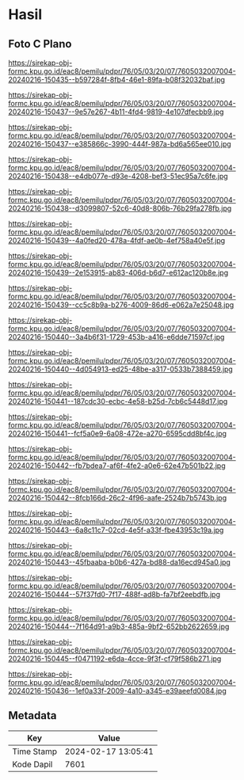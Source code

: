 # Hasil

## Foto C Plano

https://sirekap-obj-formc.kpu.go.id/eac8/pemilu/pdpr/76/05/03/20/07/7605032007004-20240216-150435--b597284f-8fb4-46e1-89fa-b08f32032baf.jpg

https://sirekap-obj-formc.kpu.go.id/eac8/pemilu/pdpr/76/05/03/20/07/7605032007004-20240216-150437--9e57e267-4b11-4fd4-9819-4e107dfecbb9.jpg

https://sirekap-obj-formc.kpu.go.id/eac8/pemilu/pdpr/76/05/03/20/07/7605032007004-20240216-150437--e385866c-3990-444f-987a-bd6a565ee010.jpg

https://sirekap-obj-formc.kpu.go.id/eac8/pemilu/pdpr/76/05/03/20/07/7605032007004-20240216-150438--e4db077e-d93e-4208-bef3-51ec95a7c6fe.jpg

https://sirekap-obj-formc.kpu.go.id/eac8/pemilu/pdpr/76/05/03/20/07/7605032007004-20240216-150438--d3099807-52c6-40d8-806b-76b29fa278fb.jpg

https://sirekap-obj-formc.kpu.go.id/eac8/pemilu/pdpr/76/05/03/20/07/7605032007004-20240216-150439--4a0fed20-478a-4fdf-ae0b-4ef758a40e5f.jpg

https://sirekap-obj-formc.kpu.go.id/eac8/pemilu/pdpr/76/05/03/20/07/7605032007004-20240216-150439--2e153915-ab83-406d-b6d7-e612ac120b8e.jpg

https://sirekap-obj-formc.kpu.go.id/eac8/pemilu/pdpr/76/05/03/20/07/7605032007004-20240216-150439--cc5c8b9a-b276-4009-86d6-e062a7e25048.jpg

https://sirekap-obj-formc.kpu.go.id/eac8/pemilu/pdpr/76/05/03/20/07/7605032007004-20240216-150440--3a4b6f31-1729-453b-a416-e6dde71597cf.jpg

https://sirekap-obj-formc.kpu.go.id/eac8/pemilu/pdpr/76/05/03/20/07/7605032007004-20240216-150440--4d054913-ed25-48be-a317-0533b7388459.jpg

https://sirekap-obj-formc.kpu.go.id/eac8/pemilu/pdpr/76/05/03/20/07/7605032007004-20240216-150441--187cdc30-ecbc-4e58-b25d-7cb6c5448d17.jpg

https://sirekap-obj-formc.kpu.go.id/eac8/pemilu/pdpr/76/05/03/20/07/7605032007004-20240216-150441--fcf5a0e9-6a08-472e-a270-6595cdd8bf4c.jpg

https://sirekap-obj-formc.kpu.go.id/eac8/pemilu/pdpr/76/05/03/20/07/7605032007004-20240216-150442--fb7bdea7-af6f-4fe2-a0e6-62e47b501b22.jpg

https://sirekap-obj-formc.kpu.go.id/eac8/pemilu/pdpr/76/05/03/20/07/7605032007004-20240216-150442--8fcb166d-26c2-4f96-aafe-2524b7b5743b.jpg

https://sirekap-obj-formc.kpu.go.id/eac8/pemilu/pdpr/76/05/03/20/07/7605032007004-20240216-150443--6a8c11c7-02cd-4e5f-a33f-fbe43953c19a.jpg

https://sirekap-obj-formc.kpu.go.id/eac8/pemilu/pdpr/76/05/03/20/07/7605032007004-20240216-150443--45fbaaba-b0b6-427a-bd88-da16ecd945a0.jpg

https://sirekap-obj-formc.kpu.go.id/eac8/pemilu/pdpr/76/05/03/20/07/7605032007004-20240216-150444--57f37fd0-7f17-488f-ad8b-fa7bf2eebdfb.jpg

https://sirekap-obj-formc.kpu.go.id/eac8/pemilu/pdpr/76/05/03/20/07/7605032007004-20240216-150444--7f164d91-a9b3-485a-9bf2-652bb2622659.jpg

https://sirekap-obj-formc.kpu.go.id/eac8/pemilu/pdpr/76/05/03/20/07/7605032007004-20240216-150445--f0471192-e6da-4cce-9f3f-cf79f586b271.jpg

https://sirekap-obj-formc.kpu.go.id/eac8/pemilu/pdpr/76/05/03/20/07/7605032007004-20240216-150436--1ef0a33f-2009-4a10-a345-e39aeefd0084.jpg


## Metadata

| Key        | Value               |
| ---------- | ------------------- |
| Time Stamp | 2024-02-17 13:05:41 |
| Kode Dapil | 7601                |



